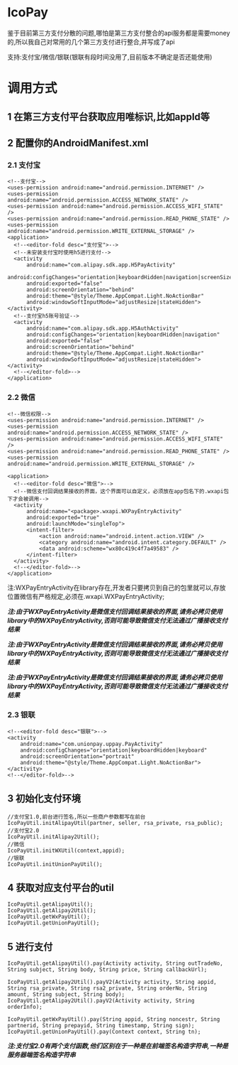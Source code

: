 # IcoPay
鉴于目前第三方支付分散的问题,哪怕是第三方支付整合的api服务都是需要money的,所以我自己对常用的几个第三方支付进行整合,并写成了api

支持:支付宝/微信/银联(银联有段时间没用了,目前版本不确定是否还能使用)

# 调用方式
## 1  在第三方支付平台获取应用唯标识,比如appId等

## 2  配置你的AndroidManifest.xml
### 2.1 支付宝
```
<!--支付宝-->
<uses-permission android:name="android.permission.INTERNET" />
<uses-permission android:name="android.permission.ACCESS_NETWORK_STATE" />
<uses-permission android:name="android.permission.ACCESS_WIFI_STATE" />
<uses-permission android:name="android.permission.READ_PHONE_STATE" />
<uses-permission android:name="android.permission.WRITE_EXTERNAL_STORAGE" />
<application>
  <!--<editor-fold desc="支付宝">-->
  <!--未安装支付宝时使用h5进行支付-->
  <activity
      android:name="com.alipay.sdk.app.H5PayActivity"
      android:configChanges="orientation|keyboardHidden|navigation|screenSize"
      android:exported="false"
      android:screenOrientation="behind"
      android:theme="@style/Theme.AppCompat.Light.NoActionBar"
      android:windowSoftInputMode="adjustResize|stateHidden"></activity>
  <!--支付宝h5账号验证-->
  <activity
      android:name="com.alipay.sdk.app.H5AuthActivity"
      android:configChanges="orientation|keyboardHidden|navigation"
      android:exported="false"
      android:screenOrientation="behind"
      android:theme="@style/Theme.AppCompat.Light.NoActionBar"
      android:windowSoftInputMode="adjustResize|stateHidden"></activity>
  <!--</editor-fold>-->
</application>

```
### 2.2 微信
```
<!--微信权限-->
<uses-permission android:name="android.permission.INTERNET" />
<uses-permission android:name="android.permission.ACCESS_NETWORK_STATE" />
<uses-permission android:name="android.permission.ACCESS_WIFI_STATE" />
<uses-permission android:name="android.permission.READ_PHONE_STATE" />
<uses-permission android:name="android.permission.WRITE_EXTERNAL_STORAGE" />

<application>
  <!--<editor-fold desc="微信">-->
  <!--微信支付回调结果接收的界面，这个界面可以自定义，必须放在app包名下的.wxapi包下才会被调用-->
  <activity
      android:name="<package>.wxapi.WXPayEntryActivity"
      android:exported="true"
      android:launchMode="singleTop">
      <intent-filter>
          <action android:name="android.intent.action.VIEW" />
          <category android:name="android.intent.category.DEFAULT" />
          <data android:scheme="wx80c419c4f7a49583" />
      </intent-filter>
  </activity>
  <!--</editor-fold>-->
</application>
```
注:WXPayEntryActivity在library存在,开发者只要拷贝到自己的包里就可以,存放位置微信有严格规定,必须在<package>.wxapi.WXPayEntryActivity;

***注:由于WXPayEntryActivity是微信支付回调结果接收的界面,请务必拷贝使用library中的WXPayEntryActivity,否则可能导致微信支付无法通过广播接收支付结果***

***注:由于WXPayEntryActivity是微信支付回调结果接收的界面,请务必拷贝使用library中的WXPayEntryActivity,否则可能导致微信支付无法通过广播接收支付结果***

***注:由于WXPayEntryActivity是微信支付回调结果接收的界面,请务必拷贝使用library中的WXPayEntryActivity,否则可能导致微信支付无法通过广播接收支付结果***

### 2.3 银联
```
<!--<editor-fold desc="银联">-->
<activity
    android:name="com.unionpay.uppay.PayActivity"
    android:configChanges="orientation|keyboardHidden|keyboard"
    android:screenOrientation="portrait"
    android:theme="@style/Theme.AppCompat.Light.NoActionBar"></activity>
<!--</editor-fold>-->
```

## 3  初始化支付环境
```
//支付宝1.0,前台进行签名,所以一些商户参数都写在前台
IcoPayUtil.initAlipayUtil(partner, seller, rsa_private, rsa_public);
//支付宝2.0
IcoPayUtil.initAlipay2Util();
//微信
IcoPayUtil.initWXUtil(context,appid);
//银联
IcoPayUtil.initUnionPayUtil();
```
## 4  获取对应支付平台的util
```
IcoPayUtil.getAlipayUtil();
IcoPayUtil.getAlipay2Util();
IcoPayUtil.getWxPayUtil();
IcoPayUtil.getUnionPayUtil();
```
## 5  进行支付
```
IcoPayUtil.getAlipayUtil().pay(Activity activity, String outTradeNo, String subject, String body, String price, String callbackUrl);

IcoPayUtil.getAlipay2Util().payV2(Activity activity, String appid, String rsa_private, String rsa2_private, String orderNo, String amount, String subject, String body);
IcoPayUtil.getAlipay2Util().payV2(Activity activity, String orderInfo);

IcoPayUtil.getWxPayUtil().pay(String appid, String noncestr, String partnerid, String prepayid, String timestamp, String sign);
IcoPayUtil.getUnionPayUtil().pay(Context context, String tn);
```
***注:支付宝2.0有两个支付函数,他们区别在于一种是在前端签名构造字符串,一种是服务器端签名构造字符串***
